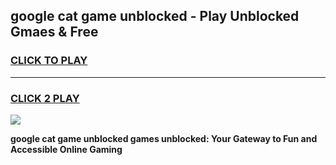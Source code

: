 
## google cat game unblocked - Play Unblocked Gmaes & Free
<h3>
<a href="https://premium.freeplayer.one?title=google_cat_game_unblocked&ref=20F">CLICK TO PLAY</a></h3>
<hr>

<h3>
<a href="https://premium.freeplayer.one?title=google_cat_game_unblocked&ref=20F">CLICK 2 PLAY</a>
  
</h3>

<a href="https://premium.freeplayer.one?title=google_cat_game_unblocked&ref=20F/"><img src="https://clearcache.store/games.png"></a>


**google cat game unblocked games unblocked: Your Gateway to Fun and Accessible Online Gaming**
